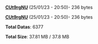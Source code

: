 [**CUt9rgNU**](/data/CUt9rgNU.txt) (25/01/23 - 20:50)- 236 bytes

[**CUt9rgNU**](/data/CUt9rgNU.txt) (25/01/23 - 20:50)- 236 bytes

**Total Datas**: 6377

**Total Size**: 37.81 MB / 37.8 MB